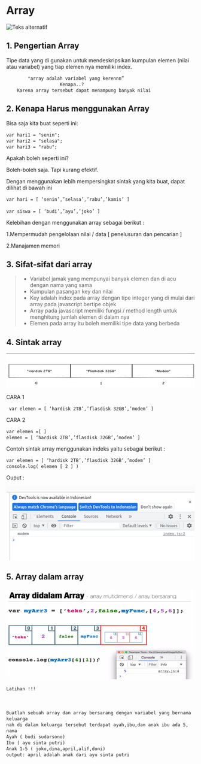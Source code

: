 # Array

![Teks alternatif](https://www.tutorialstonight.com/assets/js/javascript-array.png)

## 1. Pengertian Array

Tipe data yang di gunakan untuk mendeskripsikan kumpulan elemen (nilai atau variabel) yang tiap elemen nya memiliki index.

            "array adalah variabel yang kerennn”
                        Kenapa..?
        Karena array tersebut dapat menampung banyak nilai

## 2. Kenapa Harus menggunakan Array

Bisa saja kita buat seperti ini:

```
var hari1 = "senin";
var hari2 = "selasa";
var hari3 = "rabu";
```

Apakah boleh seperti ini?

Boleh-boleh saja. Tapi kurang efektif.

Dengan menggunakan lebih mempersingkat sintak yang kita buat, dapat dilihat di bawah ini

```
var hari = [ ‘senin’,’selasa’,’rabu’,’kamis’ ]

var siswa = [ ‘budi’,’ayu’,’joko’ ]
```

Kelebihan dengan menggunakan array sebagai berikut :

1.Mempermudah pengelolaan nilai / data [ penelusuran dan pencarian ]

2.Manajamen memori

## 3. Sifat-sifat dari array

> - Variabel jamak yang mempunyai banyak elemen dan di acu dengan nama yang sama
> - Kumpulan pasangan key dan nilai
> - Key adalah index pada array dengan tipe integer yang di mulai dari array pada javascript bertipe objek
> - Array pada javascript memiliki fungsi / method length untuk menghitung jumlah elemen di dalam nya
> - Elemen pada array itu boleh memiliki tipe data yang berbeda

## 4. Sintak array

![Teks alternatif](/asset/image/array1.png)

CARA 1

```
 var elemen = [ ‘hardisk 2TB’,’flasdisk 32GB’,’modem’ ]
```

CARA 2

```
var elemen =[ ]
elemen = [ ‘hardisk 2TB’,’flasdisk 32GB’,’modem’ ]
```

Contoh sintak array menggunakan indeks yaitu sebagai berikut :

```
var elemen = [ ‘hardisk 2TB’,’flasdisk 32GB’,’modem’ ]
console.log( elemen [ 2 ] )
```

Ouput :

![Teks alternatif](/asset/image/array2.png)

## 5. Array dalam array

![Teks alternatif](/asset/image/array3.png)

```
Latihan !!!



Buatlah sebuah array dan array bersarang dengan variabel yang bernama keluarga
nah di dalam keluarga tersebut terdapat ayah,ibu,dan anak ibu ada 5,
nama
Ayah ( budi sudarsono)
Ibu ( ayu sinta putri)
Anak 1-5 ( joko,dina,april,alif,doni)
output: april adalah anak dari ayu sinta putri

```
